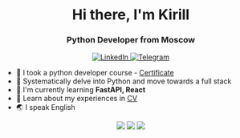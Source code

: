 <div id="header" align="center">
    <h1>Hi there, I'm Kirill</h1>   
    <h3>Python Developer from Moscow</h3>
</div>


 <div id="socials" align="center">
    <a href="https://www.linkedin.com/in/%D0%BA%D0%B8%D1%80%D0%B8%D0%BB%D0%BB-%D1%82%D0%B8%D1%85%D0%BE%D0%BD%D0%BE%D0%B2-b22763b9/">
        <img src="https://img.shields.io/badge/LinkedIn-blue?style=for-the-badge&logo=linkedin&logoColor=white" alt="LinkedIn"/>
    </a>
    <a href="https://t.me/tikkonov">
        <img src="https://img.shields.io/badge/Telegram-blue?style=for-the-badge&logo=telegram&logoColor=white" alt="Telegram"/>
    </a>
</div>

 
- :page_facing_up: I took a python developer course - [Certificate](https://cloud.mail.ru/public/Qrkr/vNmpwtuza)
- :dart: Systematically delve into Python and move towards a full stack
- :basketball: I'm currently learning **FastAPI, React**
- :briefcase: Learn about my experiences in [CV](https://cloud.mail.ru/public/Stre/jps2umDgm)
- :earth_asia: I speak English


<div id="stat" align="center">
    <img src="https://github-profile-summary-cards.vercel.app/api/cards/profile-details?username=ktlog"/>
    <img src="https://github-profile-summary-cards.vercel.app/api/cards/most-commit-language?username=ktlog"/>
    <img src="https://github-profile-summary-cards.vercel.app/api/cards/stats?username=ktlog"/>
</div>


[//]: # (<div id="gif" align="center">)

[//]: # (  <img src="https://media.giphy.com/media/M9gbBd9nbDrOTu1Mqx/giphy.gif" width="100" alt="Coder"/>)

[//]: # (</div>)

